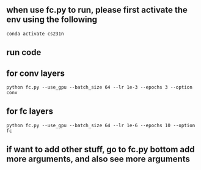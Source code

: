 ## when use fc.py to run, please first activate the env using the following

    conda activate cs231n

## run code 

## for conv layers  

    python fc.py --use_gpu --batch_size 64 --lr 1e-3 --epochs 3 --option conv 

## for fc layers

    python fc.py --use_gpu --batch_size 64 --lr 1e-6 --epochs 10 --option fc

## if want to add other stuff, go to fc.py bottom add more arguments, and also see more arguments